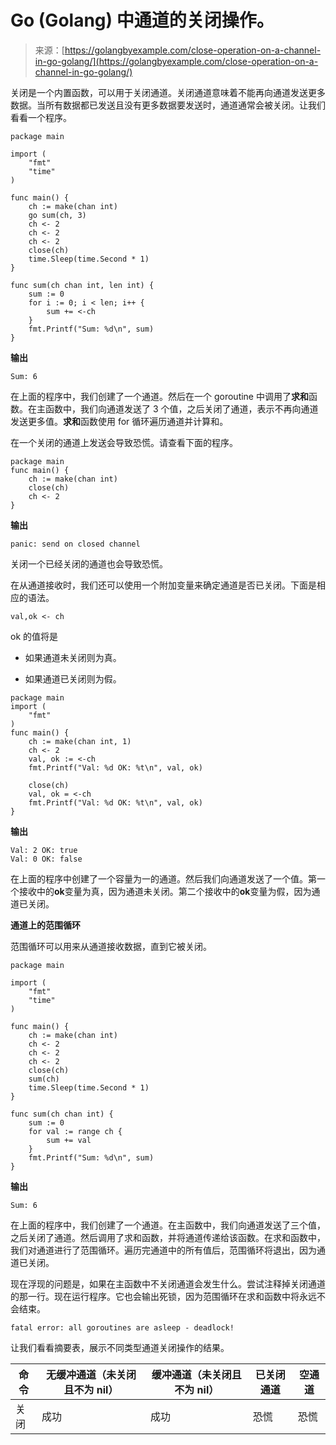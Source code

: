 <!--yml

类别：未分类

日期：2024-10-13 06:24:28

-->

# Go (Golang) 中通道的关闭操作。

> 来源：[https://golangbyexample.com/close-operation-on-a-channel-in-go-golang/](https://golangbyexample.com/close-operation-on-a-channel-in-go-golang/)

关闭是一个内置函数，可以用于关闭通道。关闭通道意味着不能再向通道发送更多数据。当所有数据都已发送且没有更多数据要发送时，通道通常会被关闭。让我们看看一个程序。

```
package main

import (
    "fmt"
    "time"
)

func main() {
    ch := make(chan int)
    go sum(ch, 3)
    ch <- 2
    ch <- 2
    ch <- 2
    close(ch)
    time.Sleep(time.Second * 1)
}

func sum(ch chan int, len int) {
    sum := 0
    for i := 0; i < len; i++ {
        sum += <-ch
    }
    fmt.Printf("Sum: %d\n", sum)
}
```

**输出**

```
Sum: 6
```

在上面的程序中，我们创建了一个通道。然后在一个 goroutine 中调用了**求和**函数。在主函数中，我们向通道发送了 3 个值，之后关闭了通道，表示不再向通道发送更多值。**求和**函数使用 for 循环遍历通道并计算和。

在一个关闭的通道上发送会导致恐慌。请查看下面的程序。

```
package main
func main() {
    ch := make(chan int)
    close(ch)
    ch <- 2
}
```

**输出**

```
panic: send on closed channel
```

关闭一个已经关闭的通道也会导致恐慌。

在从通道接收时，我们还可以使用一个附加变量来确定通道是否已关闭。下面是相应的语法。

```
val,ok <- ch
```

ok 的值将是

+   如果通道未关闭则为真。

+   如果通道已关闭则为假。

```
package main
import (
    "fmt"
)
func main() {
    ch := make(chan int, 1)
    ch <- 2
    val, ok := <-ch
    fmt.Printf("Val: %d OK: %t\n", val, ok)

    close(ch)
    val, ok = <-ch
    fmt.Printf("Val: %d OK: %t\n", val, ok)
}
```

**输出**

```
Val: 2 OK: true
Val: 0 OK: false
```

在上面的程序中创建了一个容量为一的通道。然后我们向通道发送了一个值。第一个接收中的**ok**变量为真，因为通道未关闭。第二个接收中的**ok**变量为假，因为通道已关闭。

**通道上的范围循环**

范围循环可以用来从通道接收数据，直到它被关闭。

```
package main

import (
	"fmt"
	"time"
)

func main() {
	ch := make(chan int)
	ch <- 2
	ch <- 2
	ch <- 2
	close(ch)
	sum(ch)
	time.Sleep(time.Second * 1)
}

func sum(ch chan int) {
	sum := 0
	for val := range ch {
		sum += val
	}
	fmt.Printf("Sum: %d\n", sum)
}
```

**输出**

```
Sum: 6
```

在上面的程序中，我们创建了一个通道。在主函数中，我们向通道发送了三个值，之后关闭了通道。然后调用了求和函数，并将通道传递给该函数。在求和函数中，我们对通道进行了范围循环。遍历完通道中的所有值后，范围循环将退出，因为通道已关闭。

现在浮现的问题是，如果在主函数中不关闭通道会发生什么。尝试注释掉关闭通道的那一行。现在运行程序。它也会输出死锁，因为范围循环在求和函数中将永远不会结束。

```
fatal error: all goroutines are asleep - deadlock!
```

让我们看看摘要表，展示不同类型通道关闭操作的结果。

| **命令** | **无缓冲通道**（未关闭且不为 nil） | **缓冲通道**（未关闭且不为 nil） | **已关闭通道** | **空通道** |
| --- | --- | --- | --- | --- |
| 关闭 | 成功 | 成功 | 恐慌 | 恐慌 |
